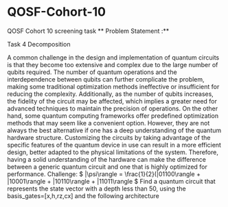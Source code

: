 # QOSF-Cohort-10
QOSF Cohort 10 screening task
** Problem Statement :**  

Task 4 Decomposition  

 A common challenge in the design and implementation of quantum circuits is that they become
 too extensive and complex due to the large number of qubits required.
 The number of quantum operations and the interdependence between qubits can further
 complicate the problem, making some traditional optimization methods ineffective or insufficient
 for reducing the complexity. Additionally, as the number of qubits increases, the fidelity of the
 circuit may be affected, which implies a greater need for advanced techniques to maintain the
 precision of operations.
 On the other hand, some quantum computing frameworks offer predefined optimization methods
 that may seem like a convenient option. However, they are not always the best alternative if one
 has a deep understanding of the quantum hardware structure. Customizing the circuits by taking
 advantage of the specific features of the quantum device in use can result in a more efficient
 design, better adapted to the physical limitations of the system. Therefore, having a solid
 understanding of the hardware can make the difference between a generic quantum circuit and
 one that is highly optimized for performance.
 Challenge:
$ |\psi\rangle = \frac{1}{2}(|01100\rangle + |10001\rangle + |10110\rangle + |11011\rangle $
 Find a quantum circuit that represents the state vector with a depth less than 50, using the
 basis_gates=[x,h,rz,cx] and the following architecture
